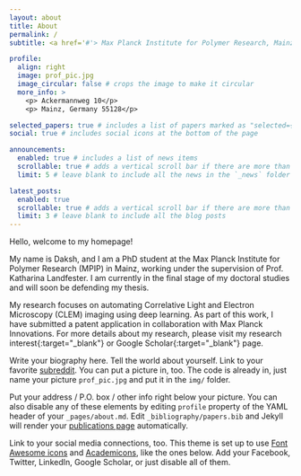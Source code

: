 ```yaml
---
layout: about
title: About
permalink: /
subtitle: <a href='#'> Max Planck Institute for Polymer Research, Mainz, Germany</a>.

profile:
  align: right
  image: prof_pic.jpg
  image_circular: false # crops the image to make it circular
  more_info: >
    <p> Ackermannweg 10</p>
    <p> Mainz, Germany 55128</p>

selected_papers: true # includes a list of papers marked as "selected={true}"
social: true # includes social icons at the bottom of the page

announcements:
  enabled: true # includes a list of news items
  scrollable: true # adds a vertical scroll bar if there are more than 3 news items
  limit: 5 # leave blank to include all the news in the `_news` folder

latest_posts:
  enabled: true
  scrollable: true # adds a vertical scroll bar if there are more than 3 new posts items
  limit: 3 # leave blank to include all the blog posts
---
```

Hello, welcome to my homepage! 

My name is Daksh, and I am a PhD student at the Max Planck Institute for Polymer Research (MPIP) in Mainz, working under the supervision of Prof. Katharina Landfester. I am currently in the final stage of my doctoral studies and will soon be defending my thesis.

My research focuses on automating Correlative Light and Electron Microscopy (CLEM) imaging using deep learning. As part of this work, I have submitted a patent application in collaboration with Max Planck Innovations. 
For more details about my research, please visit my research interest{:target="_blank"} or Google Scholar{:target="_blank"} page.

Write your biography here. Tell the world about yourself. Link to your favorite [subreddit](http://reddit.com). You can put a picture in, too. The code is already in, just name your picture `prof_pic.jpg` and put it in the `img/` folder.



Put your address / P.O. box / other info right below your picture. You can also disable any of these elements by editing `profile` property of the YAML header of your `_pages/about.md`. Edit `_bibliography/papers.bib` and Jekyll will render your [publications page](/al-folio/publications/) automatically.

Link to your social media connections, too. This theme is set up to use [Font Awesome icons](https://fontawesome.com/) and [Academicons](https://jpswalsh.github.io/academicons/), like the ones below. Add your Facebook, Twitter, LinkedIn, Google Scholar, or just disable all of them.
